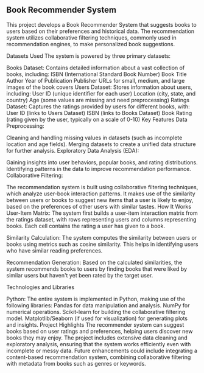 ## Book Recommender System
This project develops a Book Recommender System that suggests books to users based on their preferences and historical data. The recommendation system utilizes collaborative filtering techniques, commonly used in recommendation engines, to make personalized book suggestions.

Datasets Used
The system is powered by three primary datasets:

Books Dataset:
Contains detailed information about a vast collection of books, including:
ISBN (International Standard Book Number)
Book Title
Author
Year of Publication
Publisher
URLs for small, medium, and large images of the book covers
Users Dataset:
Stores information about users, including:
User ID (unique identifier for each user)
Location (city, state, and country)
Age (some values are missing and need preprocessing)
Ratings Dataset:
Captures the ratings provided by users for different books, with:
User ID (links to Users Dataset)
ISBN (links to Books Dataset)
Book Rating (rating given by the user, typically on a scale of 0-10)
Key Features
Data Preprocessing:

Cleaning and handling missing values in datasets (such as incomplete location and age fields).
Merging datasets to create a unified data structure for further analysis.
Exploratory Data Analysis (EDA):

Gaining insights into user behaviors, popular books, and rating distributions.
Identifying patterns in the data to improve recommendation performance.
Collaborative Filtering:

The recommendation system is built using collaborative filtering techniques, which analyze user-book interaction patterns.
It makes use of the similarity between users or books to suggest new items that a user is likely to enjoy, based on the preferences of other users with similar tastes.
How It Works
User-Item Matrix: The system first builds a user-item interaction matrix from the ratings dataset, with rows representing users and columns representing books. Each cell contains the rating a user has given to a book.

Similarity Calculation: The system computes the similarity between users or books using metrics such as cosine similarity. This helps in identifying users who have similar reading preferences.

Recommendation Generation: Based on the calculated similarities, the system recommends books to users by finding books that were liked by similar users but haven't yet been rated by the target user.

Technologies and Libraries

Python:
The entire system is implemented in Python, making use of the following libraries:
Pandas for data manipulation and analysis.
NumPy for numerical operations.
Scikit-learn for building the collaborative filtering model.
Matplotlib/Seaborn (if used for visualization) for generating plots and insights.
Project Highlights
The recommender system can suggest books based on user ratings and preferences, helping users discover new books they may enjoy.
The project includes extensive data cleaning and exploratory analysis, ensuring that the system works efficiently even with incomplete or messy data.
Future enhancements could include integrating a content-based recommendation system, combining collaborative filtering with metadata from books such as genres or keywords.
